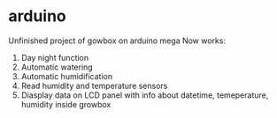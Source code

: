 # arduino
Unfinished project of gowbox on arduino mega 
Now works: 
1) Day night function
2) Automatic watering
3) Automatic humidification
4) Read humidity and temperature sensors 
5) Diasplay data on LCD panel with info about datetime, temeperature, humidity inside growbox

